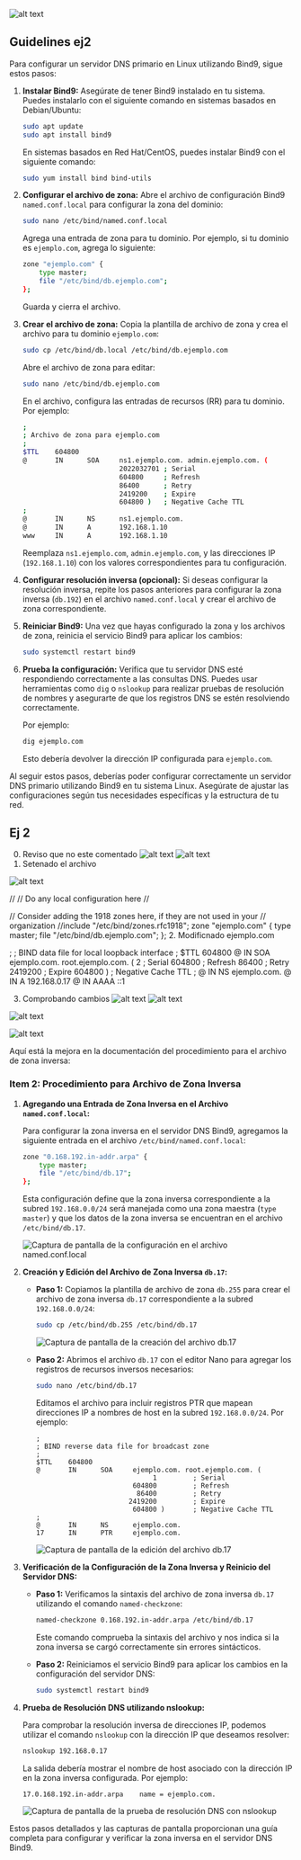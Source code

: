 ![alt text](image-15.png)


## Guidelines ej2
Para configurar un servidor DNS primario en Linux utilizando Bind9, sigue estos pasos:

1. **Instalar Bind9:**
   Asegúrate de tener Bind9 instalado en tu sistema. Puedes instalarlo con el siguiente comando en sistemas basados en Debian/Ubuntu:

   ```bash
   sudo apt update
   sudo apt install bind9
   ```

   En sistemas basados en Red Hat/CentOS, puedes instalar Bind9 con el siguiente comando:

   ```bash
   sudo yum install bind bind-utils
   ```

2. **Configurar el archivo de zona:**
   Abre el archivo de configuración Bind9 `named.conf.local` para configurar la zona del dominio:

   ```bash
   sudo nano /etc/bind/named.conf.local
   ```

   Agrega una entrada de zona para tu dominio. Por ejemplo, si tu dominio es `ejemplo.com`, agrega lo siguiente:

   ```bash
   zone "ejemplo.com" {
       type master;
       file "/etc/bind/db.ejemplo.com";
   };
   ```

   Guarda y cierra el archivo.

3. **Crear el archivo de zona:**
   Copia la plantilla de archivo de zona y crea el archivo para tu dominio `ejemplo.com`:

   ```bash
   sudo cp /etc/bind/db.local /etc/bind/db.ejemplo.com
   ```

   Abre el archivo de zona para editar:

   ```bash
   sudo nano /etc/bind/db.ejemplo.com
   ```

   En el archivo, configura las entradas de recursos (RR) para tu dominio. Por ejemplo:

   ```bash
   ;
   ; Archivo de zona para ejemplo.com
   ;
   $TTL    604800
   @       IN      SOA     ns1.ejemplo.com. admin.ejemplo.com. (
                           2022032701 ; Serial
                           604800     ; Refresh
                           86400      ; Retry
                           2419200    ; Expire
                           604800 )   ; Negative Cache TTL
   ;
   @       IN      NS      ns1.ejemplo.com.
   @       IN      A       192.168.1.10
   www     IN      A       192.168.1.10
   ```

   Reemplaza `ns1.ejemplo.com`, `admin.ejemplo.com`, y las direcciones IP (`192.168.1.10`) con los valores correspondientes para tu configuración.

4. **Configurar resolución inversa (opcional):**
   Si deseas configurar la resolución inversa, repite los pasos anteriores para configurar la zona inversa (`db.192`) en el archivo `named.conf.local` y crear el archivo de zona correspondiente.

5. **Reiniciar Bind9:**
   Una vez que hayas configurado la zona y los archivos de zona, reinicia el servicio Bind9 para aplicar los cambios:

   ```bash
   sudo systemctl restart bind9
   ```

6. **Prueba la configuración:**
   Verifica que tu servidor DNS esté respondiendo correctamente a las consultas DNS. Puedes usar herramientas como `dig` o `nslookup` para realizar pruebas de resolución de nombres y asegurarte de que los registros DNS se estén resolviendo correctamente.

   Por ejemplo:

   ```bash
   dig ejemplo.com
   ```

   Esto debería devolver la dirección IP configurada para `ejemplo.com`.

Al seguir estos pasos, deberías poder configurar correctamente un servidor DNS primario utilizando Bind9 en tu sistema Linux. Asegúrate de ajustar las configuraciones según tus necesidades específicas y la estructura de tu red.

## Ej 2
0. Reviso que no este comentado
![alt text](image-17.png)
![alt text](image-19.png)
1. Setenado el archivo

![alt text](image-16.png)

//
// Do any local configuration here
//

// Consider adding the 1918 zones here, if they are not used in your
// organization
//include "/etc/bind/zones.rfc1918";
zone "ejemplo.com" {
    type master;
    file "/etc/bind/db.ejemplo.com";
};
2. Modificnado ejemplo.com

;
; BIND data file for local loopback interface
;
$TTL    604800
@       IN      SOA     ejemplo.com. root.ejemplo.com. (
                              2         ; Serial
                         604800         ; Refresh
                          86400         ; Retry
                        2419200         ; Expire
                         604800 )       ; Negative Cache TTL
;
@       IN      NS      ejemplo.com.
@       IN      A       192.168.0.17
@       IN      AAAA    ::1


3. Comprobando cambios
![alt text](image-20.png)
![alt text](image-21.png)

![alt text](image-22.png)

![alt text](image-23.png)



Aquí está la mejora en la documentación del procedimiento para el archivo de zona inversa:

### Item 2: Procedimiento para Archivo de Zona Inversa

1. **Agregando una Entrada de Zona Inversa en el Archivo `named.conf.local`:**

   Para configurar la zona inversa en el servidor DNS Bind9, agregamos la siguiente entrada en el archivo `/etc/bind/named.conf.local`:

   ```bash
   zone "0.168.192.in-addr.arpa" {
       type master;
       file "/etc/bind/db.17";
   };
   ```

   Esta configuración define que la zona inversa correspondiente a la subred `192.168.0.0/24` será manejada como una zona maestra (`type master`) y que los datos de la zona inversa se encuentran en el archivo `/etc/bind/db.17`.

   ![Captura de pantalla de la configuración en el archivo named.conf.local](image-25.png)

2. **Creación y Edición del Archivo de Zona Inversa `db.17`:**

   - **Paso 1:** Copiamos la plantilla de archivo de zona `db.255` para crear el archivo de zona inversa `db.17` correspondiente a la subred `192.168.0.0/24`:

     ```bash
     sudo cp /etc/bind/db.255 /etc/bind/db.17
     ```

     ![Captura de pantalla de la creación del archivo db.17](image-26.png)

   - **Paso 2:** Abrimos el archivo `db.17` con el editor Nano para agregar los registros de recursos inversos necesarios:

     ```bash
     sudo nano /etc/bind/db.17
     ```

     Editamos el archivo para incluir registros PTR que mapean direcciones IP a nombres de host en la subred `192.168.0.0/24`. Por ejemplo:

     ```plaintext
     ;
     ; BIND reverse data file for broadcast zone
     ;
     $TTL    604800
     @       IN      SOA     ejemplo.com. root.ejemplo.com. (
                                  1         ; Serial
                             604800         ; Refresh
                              86400         ; Retry
                            2419200         ; Expire
                             604800 )       ; Negative Cache TTL
     ;
     @       IN      NS      ejemplo.com.
     17      IN      PTR     ejemplo.com.
     ```

     ![Captura de pantalla de la edición del archivo db.17](image-27.png)

3. **Verificación de la Configuración de la Zona Inversa y Reinicio del Servidor DNS:**

   - **Paso 1:** Verificamos la sintaxis del archivo de zona inversa `db.17` utilizando el comando `named-checkzone`:

     ```bash
     named-checkzone 0.168.192.in-addr.arpa /etc/bind/db.17
     ```

     Este comando comprueba la sintaxis del archivo y nos indica si la zona inversa se cargó correctamente sin errores sintácticos.

   - **Paso 2:** Reiniciamos el servicio Bind9 para aplicar los cambios en la configuración del servidor DNS:

     ```bash
     sudo systemctl restart bind9
     ```

4. **Prueba de Resolución DNS utilizando nslookup:**

   Para comprobar la resolución inversa de direcciones IP, podemos utilizar el comando `nslookup` con la dirección IP que deseamos resolver:

   ```bash
   nslookup 192.168.0.17
   ```

   La salida debería mostrar el nombre de host asociado con la dirección IP en la zona inversa configurada. Por ejemplo:

   ```plaintext
   17.0.168.192.in-addr.arpa    name = ejemplo.com.
   ```

   ![Captura de pantalla de la prueba de resolución DNS con nslookup](image-28.png)

Estos pasos detallados y las capturas de pantalla proporcionan una guía completa para configurar y verificar la zona inversa en el servidor DNS Bind9.